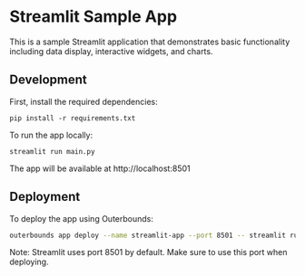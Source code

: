 # Streamlit Sample App

This is a sample Streamlit application that demonstrates basic functionality including data display, interactive widgets, and charts.

## Development

First, install the required dependencies:
```
pip install -r requirements.txt
```

To run the app locally:
```
streamlit run main.py
```

The app will be available at http://localhost:8501

## Deployment

To deploy the app using Outerbounds:
```sh
outerbounds app deploy --name streamlit-app --port 8501 -- streamlit run main.py
```

Note: Streamlit uses port 8501 by default. Make sure to use this port when deploying. 